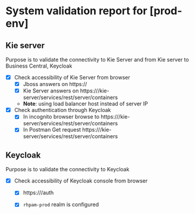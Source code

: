 # System validation report for [prod-env]

## Kie server
Purpose is to validate the connectivity to Kie Server and from Kie server to Business Central, Keycloak
- [x] Check accessibility of Kie Server from browser
  - [x] Jboss answers on https://<KS-Host>
  - [x] Kie Server answers on https://<KS-Host>/kie-server/services/rest/server/containers
  - **Note**: using load balancer host instead of server IP
- [x] Check authentication through Keycloak
  - [x] In incognito browser browse to https://<KS-Host>/kie-server/services/rest/server/containers
  - [x] In Postman Get request https://<KS-Host>/kie-server/services/rest/server/containers

## Keycloak
Purpose is to validate the connectivity to Keycloak
- [x] Check accessibility of Keycloak console from browser
  - [x] https://<Keycloak-Host>/auth
  - [x] `rhpam-prod` realm is configured

 
